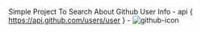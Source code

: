 Simple Project To Search About Github User Info - api { https://api.github.com/users/user } -
![github-icon](https://user-images.githubusercontent.com/74245727/159661409-5d3d854a-f8ac-4428-8a4a-119ec599c630.png)
